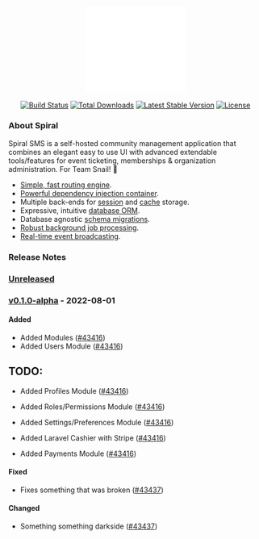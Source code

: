 <p align="center"><img src="./resources/images/spiral.svg" alt="Spiral" width="200" /></p>

<p align="center">
<a href="https://travis-ci.org/laravel/framework"><img src="https://travis-ci.org/laravel/framework.svg" alt="Build Status"></a>
<a href="https://packagist.org/packages/laravel/framework"><img src="https://img.shields.io/packagist/dt/laravel/framework" alt="Total Downloads"></a>
<a href="https://packagist.org/packages/laravel/framework"><img src="https://img.shields.io/packagist/v/laravel/framework" alt="Latest Stable Version"></a>
<a href="https://packagist.org/packages/laravel/framework"><img src="https://img.shields.io/packagist/l/laravel/framework" alt="License"></a>
</p>

### About Spiral

Spiral SMS is a self-hosted community management application that combines an elegant easy to use UI with advanced extendable tools/features for event ticketing, memberships & organization administration. For Team Snail! :sparkling_heart:

- [Simple, fast routing engine](https://laravel.com/docs/routing).
- [Powerful dependency injection container](https://laravel.com/docs/container).
- Multiple back-ends for [session](https://laravel.com/docs/session) and [cache](https://laravel.com/docs/cache) storage.
- Expressive, intuitive [database ORM](https://laravel.com/docs/eloquent).
- Database agnostic [schema migrations](https://laravel.com/docs/migrations).
- [Robust background job processing](https://laravel.com/docs/queues).
- [Real-time event broadcasting](https://laravel.com/docs/broadcasting).

### Release Notes

### [Unreleased](https://github.com/laravel/framework/compare/v9.22.1...9.x)

### [v0.1.0-alpha](https://github.com/laravel/framework/compare/v9.22.0...v9.22.1) - 2022-08-01

#### Added
- Added Modules ([#43416](https://github.com/laravel/framework/pull/43416))
- Added Users Module ([#43416](https://github.com/laravel/framework/pull/43416))


## TODO:
- Added Profiles Module ([#43416](https://github.com/laravel/framework/pull/43416))


- Added Roles/Permissions Module ([#43416](https://github.com/laravel/framework/pull/43416))
- Added Settings/Preferences Module ([#43416](https://github.com/laravel/framework/pull/43416))
- Added Laravel Cashier with Stripe ([#43416](https://github.com/laravel/framework/pull/43416))
- Added Payments Module ([#43416](https://github.com/laravel/framework/pull/43416))

#### Fixed
- Fixes something that was broken ([#43437](https://github.com/laravel/framework/pull/43437))

#### Changed
- Something something darkside ([#43437](https://github.com/laravel/framework/pull/43437))
